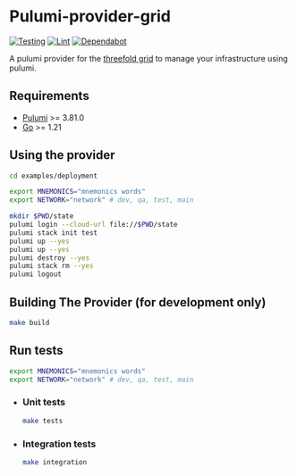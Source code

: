 # Pulumi-provider-grid

[![Testing](https://github.com/rawdaGastan/pulumi-provider-grid/actions/workflows/test.yaml/badge.svg?branch=development)](https://github.com/rawdaGastan/pulumi-provider-grid/actions/workflows/test.yaml) [![Lint](https://github.com/rawdaGastan/pulumi-provider-grid/actions/workflows/lint.yaml/badge.svg?branch=development)](https://github.com/rawdaGastan/pulumi-provider-grid/actions/workflows/lint.yaml) [![Dependabot](https://badgen.net/badge/Dependabot/enabled/green?icon=dependabot)](https://dependabot.com/)

A pulumi provider for the [threefold grid](https://threefold.io) to manage your infrastructure using pulumi.

## Requirements

- [Pulumi](https://www.pulumi.com/docs/install/) >= 3.81.0
- [Go](https://golang.org/doc/install) >= 1.21

## Using the provider

```bash
cd examples/deployment

export MNEMONICS="mnemonics words"
export NETWORK="network" # dev, qa, test, main

mkdir $PWD/state
pulumi login --cloud-url file://$PWD/state
pulumi stack init test
pulumi up --yes
pulumi up --yes
pulumi destroy --yes
pulumi stack rm --yes
pulumi logout
```

## Building The Provider (for development only)

```bash
make build
```

## Run tests

```bash
export MNEMONICS="mnemonics words"
export NETWORK="network" # dev, qa, test, main
```

- ### Unit tests

  ```bash
  make tests
  ```

- ### Integration tests

  ```bash
  make integration
  ```
